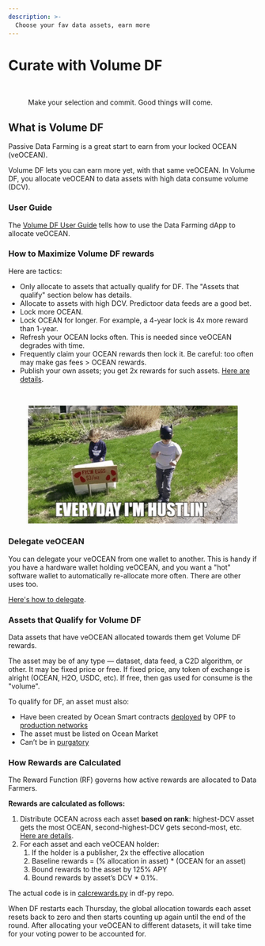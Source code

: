 ```yaml
---
description: >-
  Choose your fav data assets, earn more
---
```


# Curate with Volume DF

<figure><img src="../.gitbook/assets/gif/avatar-plugin.gif" alt=""><figcaption><p>Make your selection and commit. Good things will come.</p></figcaption></figure>

## What is Volume DF

Passive Data Farming is a great start to earn from your locked OCEAN (veOCEAN).

Volume DF lets you can earn more yet, with that same veOCEAN. In Volume DF, you allocate veOCEAN to data assets with high data consume volume (DCV).

### User Guide

The [Volume DF User Guide](./user-guides/how-to-volumedf.md) tells how to use the Data Farming dApp to allocate veOCEAN.

### How to Maximize Volume DF rewards

Here are tactics:

- Only allocate to assets that actually qualify for DF. The "Assets that qualify" section below has details.
- Allocate to assets with high DCV. Predictoor data feeds are a good bet.
- Lock more OCEAN.
- Lock OCEAN for longer. For example, a 4-year lock is 4x more reward than 1-year.
- Refresh your OCEAN locks often. This is needed since veOCEAN degrades with time.
- Frequently claim your OCEAN rewards then lock it. Be careful: too often may make gas fees > OCEAN rewards.
- Publish your own assets; you get 2x rewards for such assets. [Here are details](https://blog.oceanprotocol.com/data-farming-publisher-rewards-f2639525e508).

<br>

<figure><img src="../.gitbook/assets/gif/hustlin.gif" alt=""><figcaption></figcaption></figure>

### Delegate veOCEAN

You can delegate your veOCEAN from one wallet to another. This is handy if you have a hardware wallet holding veOCEAN, and you want a "hot" software wallet to automatically re-allocate more often. There are other uses too. 

[Here's how to delegate](user-guides/how-to-delegate.md).

### Assets that Qualify for Volume DF

Data assets that have veOCEAN allocated towards them get Volume DF rewards.

The asset may be of any type — dataset, data feed, a C2D algorithm, or other. It may be fixed price or free. If fixed price, any token of exchange is alright (OCEAN, H2O, USDC, etc). If free, then gas used for consume is the "volume".

To qualify for DF, an asset must also:

* Have been created by Ocean Smart contracts [deployed](https://github.com/oceanprotocol/contracts/blob/main/addresses/address.json) by OPF to [production networks](../discover/networks/README.md)
* The asset must be listed on Ocean Market
* Can’t be in [purgatory](https://github.com/oceanprotocol/list-purgatory/blob/main/policies/README.md)


### How Rewards are Calculated

The Reward Function (RF) governs how active rewards are allocated to Data Farmers.

**Rewards are calculated as follows:**

1. Distribute OCEAN across each asset **based on rank**: highest-DCV asset gets the most OCEAN, second-highest-DCV gets second-most, etc. [Here are details](https://blog.oceanprotocol.com/data-farming-df22-completed-df23-started-reward-function-tuned-ffd4359657ee).
1. For each asset and each veOCEAN holder:
   1. If the holder is a publisher, 2x the effective allocation
   1. Baseline rewards = (% allocation in asset) \* (OCEAN for an asset)
   1. Bound rewards to the asset by 125% APY
   1. Bound rewards by asset’s DCV \* 0.1%.

The actual code is in [calcrewards.py](https://github.com/oceanprotocol/df-py/blob/main/df_py/volume/calc_rewards.py) in df-py repo.

When DF restarts each Thursday, the global allocation towards each asset resets back to zero and then starts counting up again until the end of the round. After allocating your veOCEAN to different datasets, it will take time for your voting power to be accounted for. 
